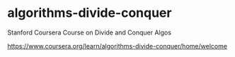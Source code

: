 # algorithms-divide-conquer
Stanford Coursera Course on Divide and Conquer Algos

https://www.coursera.org/learn/algorithms-divide-conquer/home/welcome
